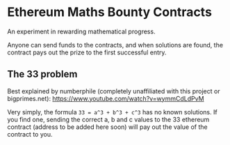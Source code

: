 # Ethereum Maths Bounty Contracts

An experiment in rewarding mathematical progress.

Anyone can send funds to the contracts, and when solutions are found, the contract pays out the prize to the first successful entry.

## The 33 problem

Best explained by numberphile (completely unaffiliated with this project or bigprimes.net): https://www.youtube.com/watch?v=wymmCdLdPvM

Very simply, the formula `33 = a^3 + b^3 + c^3` has no known solutions. If you find one, sending the correct a, b and c values to the 33 ethereum contract (address to be added here soon) will pay out the value of the contract to you.
